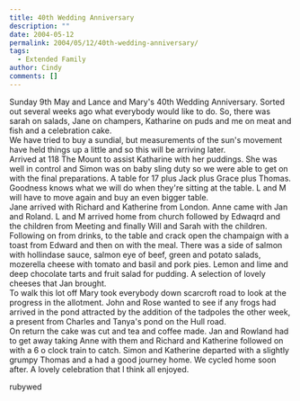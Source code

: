 ```yaml
---
title: 40th Wedding Anniversary
description: ""
date: 2004-05-12
permalink: 2004/05/12/40th-wedding-anniversary/
tags:
  - Extended Family
author: Cindy
comments: []
---
```


Sunday 9th May and Lance and Mary\'s 40th Wedding Anniversary. Sorted
out several weeks ago what everybody would like to do. So, there was
sarah on salads, Jane on champers, Katharine on puds and me on meat and
fish and a celebration cake.  
 We have tried to buy a sundial, but measurements of the sun\'s movement
have held things up a little and so this will be arriving later.  
 Arrived at 118 The Mount to assist Katharine with her puddings. She was
well in control and Simon was on baby sling duty so we were able to get
on with the final preparations. A table for 17 plus Jack plus Grace plus
Thomas. Goodness knows what we will do when they\'re sitting at the
table. L and M will have to move again and buy an even bigger table.  
 Jane arrived with Richard and Katherine from London. Anne came with Jan
and Roland. L and M arrived home from church followed by Edwaqrd and the
children from Meeting and finally Will and Sarah with the children.  
 Following on from drinks, to the table and crack open the champaign
with a toast from Edward and then on with the meal. There was a side of
salmon with hollindase sauce, salmon eye of beef, green and potato
salads, mozerella cheese with tomato and basil and pork pies. Lemon and
lime and deep chocolate tarts and fruit salad for pudding. A selection
of lovely cheeses that Jan brought.  
 To walk this lot off Mary took everybody down scarcroft road to look at
the progress in the allotment. John and Rose wanted to see if any frogs
had arrived in the pond attracted by the addition of the tadpoles the
other week, a present from Charles and Tanya\'s pond on the Hull road.  
 On return the cake was cut and tea and coffee made. Jan and Rowland had
to get away taking Anne with them and Richard and Katherine followed on
with a 6 o clock train to catch. Simon and Katherine departed with a
slightly grumpy Thomas and a had a good journey home. We cycled home
soon after. A lovely celebration that I think all enjoyed.

<wpg2>rubywed</wpg2>

